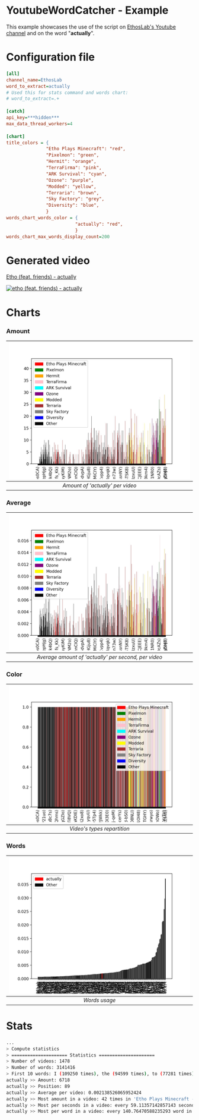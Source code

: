 YoutubeWordCatcher - Example
===

This example showcases the use of the script on [EthosLab's Youtube channel](https://www.youtube.com/channel/UCFKDEp9si4RmHFWJW1vYsMA) and on the word "**actually**".

# Configuration file

```ini
[all]
channel_name=EthosLab
word_to_extract=actually
# Used this for stats command and words chart:
# word_to_extract=.+

[catch]
api_key=***hidden***
max_data_thread_workers=4

[chart]
title_colors = {
               "Etho Plays Minecraft": "red",
               "Pixelmon": "green",
               "Hermit": "orange",
               "TerraFirma": "pink",
               "ARK Survival": "cyan",
               "Ozone": "purple",
               "Modded": "yellow",
               "Terraria": "brown",
               "Sky Factory": "grey",
               "Diversity": "blue",
               }
words_chart_words_color = {
                          "actually": "red",
                          }
words_chart_max_words_display_count=200
```

# Generated video

[Etho (feat. friends) - actually](https://www.youtube.com/channel/UCFKDEp9si4RmHFWJW1vYsMA)

[![etho (feat. friends) - actually](https://i9.ytimg.com/vi/mr89gFoqylo/hqdefault.jpg?sqp=CLzg9foF&rs=AOn4CLDvUEqzQU36zKDFTAE_yqY6SgztlA)](https://www.youtube.com/watch?v=mr89gFoqylo "Etho (feat. friends) - actually")

# Charts

### Amount

| ![Amount of 'actually' per video](images/example_chart_amount.jpg?raw=True "") |
|:--:|
| *Amount of 'actually' per video* |

### Average

| ![Average amount of 'actually' per second, per video](images/example_chart_average.jpg?raw=True "Average amount of 'actually' per second, per video") |
|:--:|
| *Average amount of 'actually' per second, per video* |

### Color

| ![Video's types repartition](images/example_chart_color.jpg?raw=True "Video's types repartition") |
|:--:|
| *Video's types repartition* |

### Words

| ![Words usage](images/example_chart_words.jpg?raw=True "Words usage") |
|:--:|
| *Words usage* |

# Stats

```bash
...
> Compute statistics
> ===================== Statistics =====================
> Number of videos: 1478
> Number of words: 3141416
> First 10 words: I (109250 times), the (94599 times), to (77281 times), a (68073 times), it (67626 times), and (63477 times), you (51727 times), this (50688 times), we (49676 times), so (47783 times)
actually >> Amount: 6718
actually >> Position: 89
actually >> Average per video: 0.002138526065952424
actually >> Most amount in a video: 42 times in 'Etho Plays Minecraft - Episode 500: LP World Tour'
actually >> Most per seconds in a video: every 59.11357142857143 second times in 'Minecraft - TerraFirmaPunk #10: Spruce Sluice'
actually >> Most per word in a video: every 140.76470588235293 word in 'Let&#39;s Play Minecraft - Episode 33: Beta 1.3'
```

